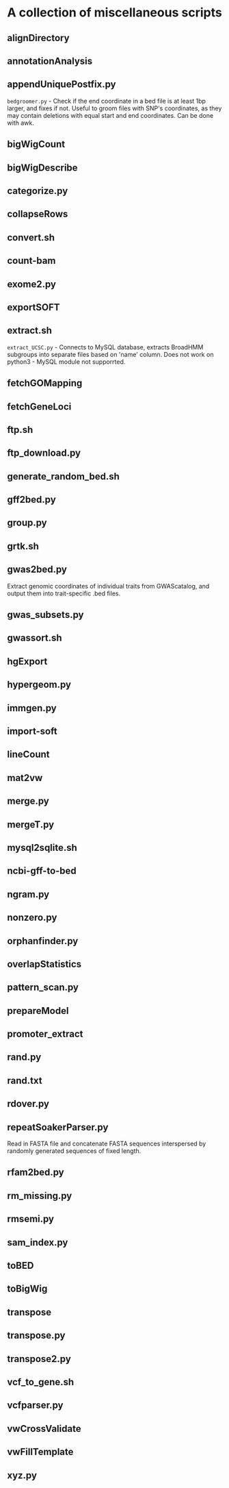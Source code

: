 # A collection of miscellaneous scripts


##  alignDirectory
##  annotationAnalysis
##  appendUniquePostfix.py
`bedgroomer.py` - Check if the end coordinate in a bed file is at least 1bp larger, and fixes if not. Useful to groom files with SNP's coordinates, as they may contain deletions with equal start and end coordinates. Can be done with awk.
##  bigWigCount
##  bigWigDescribe
##  categorize.py
##  collapseRows
##  convert.sh
##  count-bam
##  exome2.py
##  exportSOFT
##  extract.sh
`extract_UCSC.py` - Connects to MySQL database, extracts BroadHMM subgroups into separate files based on 'name' column. Does not work on python3 - MySQL module not supporrted.
##  fetchGOMapping
##  fetchGeneLoci
##  ftp.sh
##  ftp_download.py
##  generate_random_bed.sh
##  gff2bed.py
##  group.py
##  grtk.sh
##  gwas2bed.py
Extract genomic coordinates of individual traits from GWAScatalog, and output them into trait-specific .bed files.
##  gwas_subsets.py
##  gwassort.sh
##  hgExport
##  hypergeom.py
##  immgen.py
##  import-soft
##  lineCount
##  mat2vw
##  merge.py
##  mergeT.py
##  mysql2sqlite.sh
##  ncbi-gff-to-bed
##  ngram.py
##  nonzero.py
##  orphanfinder.py
##  overlapStatistics
##  pattern_scan.py
##  prepareModel
##  promoter_extract
##  rand.py
##  rand.txt
##  rdover.py
##  repeatSoakerParser.py
Read in FASTA file and concatenate FASTA sequences interspersed by randomly generated sequences of fixed length.
##  rfam2bed.py
##  rm_missing.py
##  rmsemi.py
##  sam_index.py
##  toBED
##  toBigWig
##  transpose
##  transpose.py
##  transpose2.py
##  vcf_to_gene.sh
##  vcfparser.py
##  vwCrossValidate
##  vwFillTemplate
##  xyz.py